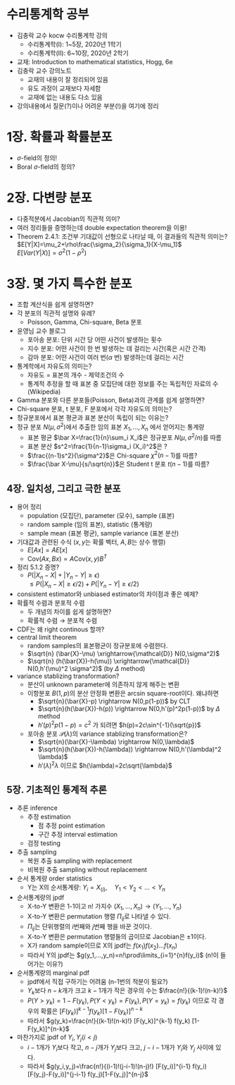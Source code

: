 # 수리통계학 공부 
- 김충락 교수 kocw 수리통계학 강의
  - 수리통계학(I): 1~5장, 2020년 1학기
  - 수리통계학(II): 6~10장, 2020년 2학기 
- 교재: Introduction to mathematical statistics, Hogg, 6e
- 김충락 교수 강의노트
  - 교재의 내용이 잘 정리되어 있음
  - 유도 과정이 교재보다 자세함
  - 교재에 없는 내용도 다소 있음
- 강의내용에서 질문(?)이나 어려운 부분(!)을 여기에 정리

# 1장. 확률과 확률분포
- $\sigma$-field의 정의!
- Boral $\sigma$-field의 정의?
    
# 2장. 다변량 분포
- 다중적분에서 Jacobian의 직관적 의미?
- 여러 정리들을 증명하는데 double expectation theorem을 이용!
- Theorem 2.4.1: 조건부 기대값이 선형으로 나타날 때, 이 결과들의 직관적 의미는?  
  $E[Y|X]=\mu_2+\rho\frac{\sigma_2}{\sigma_1}(X-\mu_1)$  
  $E[Var(Y|X)]=\sigma^2(1-\rho^2)$  
  
# 3장. 몇 가지 특수한 분포
- 조합 계산식을 쉽게 설명하면? 
- 각 분포의 직관적 설명와 유례?
  - Poisson, Gamma, Chi-square, Beta 분포
- 윤영님 교수 블로그
  - 포아송 분포: 단위 시간 당 어떤 사건이 발생하는 횟수
  - 지수 분포: 어떤 사건이 한 번 발생하는 데 걸리는 시간(혹은 시간 간격)
  - 감마 분포: 어떤 사건이 여러 번($\alpha$ 번) 발생하는데 걸리는 시간
- 통계학에서 자유도의 의미는?
  - 자유도 = 표본의 개수 - 제약조건의 수
  - 통계적 추정을 할 때 표본 중 모집단에 대한 정보를 주는 독립적인 자료의 수 (Wikipedia)
- Gamma 분포와 다른 분포들(Poisson, Beta)과의 관계를 쉽게 설명하면?
- Chi-square 분포, t 분포, F 분포에서 각각 자유도의 의미는?
- 정규분포에서 표본 평균과 표본 분산이 독립이 되는 이유는?
- 정규 분포 $N(\mu,\sigma^2)$에서 추출한 임의 표본 $X_1,...,X_n$ 에서 얻어지는 통계량
  - 표본 평균 $\bar X=\frac{1}{n}\sum_i X_i$은 정규분포 $N(\mu,\sigma^2/n)$를 따름
  - 표본 분산 $s^2=\frac{1}{n-1}\sigma_i (X_i)^2$은 ?
  - $\frac{(n-1)s^2}{\sigma^2}$은 Chi-square $\chi^2(n-1)$를 따름?
  - $\frac{\bar X-\mu}{s/\sqrt{n}}$은 Student t 분포 $t(n-1)$를 따름?

## 4장. 일치성, 그리고 극한 분포  
- 용어 정리
  - population (모집단), parameter (모수), sample (표본)
  - random sample (임의 표본), statistic (통계량)
  - sample mean (표본 평균), sample variance (표본 분산)
- 기대값과 관련된 수식 ($x,y$는 확률 벡터, $A,B$는 상수 행렬)
  - $E[Ax]=AE[x]$
  - $\text{Cov}(Ax,Bx)=A\text{Cov}(x,y)B^T$
- 정리 5.1.2 증명?
  - $P(|X_n-X|+|Y_n-Y|\ge\epsilon)$  
    $\le P(|X_n-X|\ge \epsilon/2) + P(|Y_n-Y|\ge \epsilon/2)$
- consistent estimator와 unbiased estimator의 차이점과 좋은 예제?
- 확률적 수렴과 분포적 수렴
  - 두 개념의 차이를 쉽게 설명하면?
  - 확률적 수렴 $\rightarrow$ 분포적 수렴
- CDF는 왜 right continous 할까?
- central limit theorem
  - random samples의 표본평균이 정규분포에 수렴한다.
  - $\sqrt{n} (\bar{X}-\mu) \xrightarrow{\mathcal{D}} N(0,\sigma^2)$
  - $\sqrt{n} (h(\bar{X})-h(\mu)) \xrightarrow{\mathcal{D}} N(0,h'(\mu)^2 \sigma^2)$ (by $\Delta$ method)
- variance stablizing transformation?
  - 분산이 unknown parameter에 의존하지 않게 해주는 변환
  - 이항분포 $B(1,p)$의 분산 안정화 변환은 arcsin square-root이다. 왜냐하면
    - $\sqrt{n}(\bar{X}-p) \rightarrow N(0,p(1-p))$ by CLT
    - $\sqrt{n}(h(\bar{X})-h(p)) \rightarrow N(0,h'(p)^2p(1-p))$ by $\Delta$ method
    - $h'(p)^2 p(1-p)=c^2$ 가 되려면 $h(p)=2c\sin^{-1}(\sqrt{p})$
  - 포아송 분포 $\mathcal{P}(\lambda)$의 variance stablizing transformation은?
    - $\sqrt{n}(\bar{X}-\lambda) \rightarrow N(0,\lambda)$
    - $\sqrt{n}(h(\bar{X})-h(\lambda)) \rightarrow N(0,h'(\lambda)^2 \lambda)$
    - $h'(\lambda)^2 \lambda$ 이므로 $h(\lambda)=2c\sqrt{\lambda}$

## 5장. 기초적인 통계적 추론
- 추론 inference
  - 추정 estimation
    - 점 추정 point estimation
    - 구간 추정 interval estimation
  - 검정 testing
- 추출 sampling
  - 복원 추출 sampling with replacement
  - 비복원 추출 sampling without replacement
- 순서 통계량 order statistics
  - Y는 X의 순서통계량: $Y_i=X_{(i)}, \quad Y_1 < Y_2 < ... < Y_n$   
- 순서통계량의 jpdf
  - X-to-Y 변환은 1-1이고 n! 가지수 $(X_1,...,X_n)\rightarrow (Y_1,...,Y_n)$
  - X-to-Y 변환은 permutation 행렬 $\Pi_{ij}$로 나타낼 수 있다.
  - $\Pi_{ij}$는 단위행렬의 $i$번째와 $j$번째 행을 바꾼 것이다.
  - X-to-Y 변환은 permutation 행렬들의 곱이므로 Jacobian은 $\pm1$이다.
  - X가 random sample이므로 X의 jpdf는 $f(x_1)f(x_2)...f(x_n)$
  - 따라서 Y의 jpdf는 $g(y_1,...,y_n)=n!\prod\limits_{i=1}^{n}f(y_i)$ (n!이 들어가는 이유?)
- 순서통계량의 marginal pdf
  - jpdf에서 직접 구하기는 어려움 (n-1번의 적분이 필요?)
  - $Y_k$보다 $n-k$개가 크고 $k-1$개가 작은 경우의 수는 $\frac{n!}{(k-1)!(n-k)!}$
  - $P(Y > y_k)=1-F(y_k), P(Y < y_k)=F(y_k), P(Y=y_k)=f(y_k)$ 이므로 각 경우의 확률은 $[F(y_k)]^{k-1} f(y_k) [1-F(y_k)]^{n-k}$
  - 따라서 $g(y_k)=\frac{n!}{(k-1)!(n-k)!} [F(y_k)]^{k-1} f(y_k) [1-F(y_k)]^{n-k}$
- 마찬가지로 jpdf of $Y_i,Y_j (i < j)$
  - $i-1$개가 $Y_i$보다 작고, $n-j$개가 $Y_j$보다 크고, $j-i-1$개가 $Y_i$와 $Y_j$ 사이에 있다.
  - 따라서 $g(y_i,y_j)=\frac{n!}{(i-1)!(j-i-1)!(n-j)!} [F(y_i)]^{i-1} f(y_i) [F(y_j)-F(y_i)]^{j-i-1} f(y_j)[1-F(y_j)]^{n-j}$

    
  
